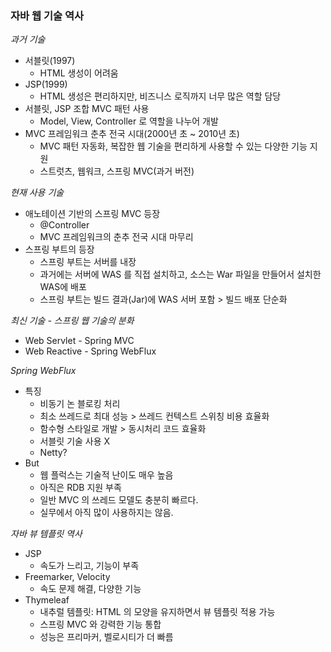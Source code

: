### 자바 웹 기술 역사

*과거 기술*
- 서블릿(1997)
    - HTML 생성이 어려움
- JSP(1999)
    - HTML 생성은 편리하지만, 비즈니스 로직까지 너무 많은 역할 담당
- 서블릿, JSP 조합 MVC 패턴 사용
    - Model, View, Controller 로 역할을 나누어 개발
- MVC 프레임워크 춘추 전국 시대(2000년 초 ~ 2010년 초)
    - MVC 패턴 자동화, 복잡한 웹 기술을 편리하게 사용할 수 있는 다양한 기능 지원
    - 스트럿츠, 웹워크, 스프링 MVC(과거 버전)
    
*현재 사용 기술*
- 애노테이션 기반의 스프링 MVC 등장
    - @Controller
    - MVC 프레임워크의 춘추 전국 시대 마무리
- 스프링 부트의 등장
    - 스프링 부트는 서버를 내장
    - 과거에는 서버에 WAS 를 직접 설치하고, 소스는 War 파일을 만들어서 설치한 WAS에 배포
    - 스프링 부트는 빌드 결과(Jar)에 WAS 서버 포함 > 빌드 배포 단순화
    
*최신 기술 - 스프링 웹 기술의 분화*
- Web Servlet - Spring MVC
- Web Reactive - Spring WebFlux

*Spring WebFlux*
- 특징
    - 비동기 논 블로킹 처리
    - 최소 쓰레드로 최대 성능 > 쓰레드 컨텍스트 스위칭 비용 효율화
    - 함수형 스타일로 개발 > 동시처리 코드 효율화
    - 서블릿 기술 사용 X
    - Netty?
- But
    - 웹 플럭스는 기술적 난이도 매우 높음
    - 아직은 RDB 지원 부족
    - 일반 MVC 의 쓰레드 모델도 충분히 빠르다.
    - 실무에서 아직 많이 사용하지는 않음.
    
*자바 뷰 템플릿 역사*
- JSP
    - 속도가 느리고, 기능이 부족
- Freemarker, Velocity
    - 속도 문제 해결, 다양한 기능
- Thymeleaf
    - 내추럴 템플릿: HTML 의 모양을 유지하면서 뷰 템플릿 적용 가능
    - 스프링 MVC 와 강력한 기능 통합
    - 성능은 프리마커, 벨로시티가 더 빠름
